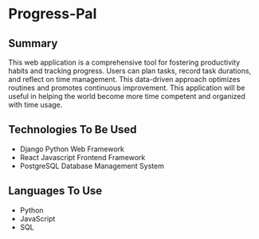 # Progress-Pal

## Summary
This web application is a comprehensive tool for fostering productivity habits and tracking progress. Users can plan tasks, record task durations, and reflect on time management. This data-driven approach optimizes routines and promotes continuous improvement. This application will be useful in helping the world become more time competent and organized with time usage.


## Technologies To Be Used
- Django Python Web Framework
- React Javascript Frontend Framework
- PostgreSQL Database Management System

## Languages To Use
- Python
- JavaScript
- SQL
